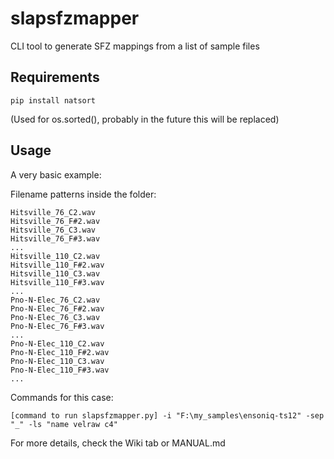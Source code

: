 # slapsfzmapper
CLI tool to generate SFZ mappings from a list of sample files

## Requirements
```
pip install natsort
```
(Used for os.sorted(), probably in the future this will be replaced)

## Usage
A very basic example:

Filename patterns inside the folder:
```
Hitsville_76_C2.wav
Hitsville_76_F#2.wav
Hitsville_76_C3.wav
Hitsville_76_F#3.wav
...
Hitsville_110_C2.wav
Hitsville_110_F#2.wav
Hitsville_110_C3.wav
Hitsville_110_F#3.wav
...
Pno-N-Elec_76_C2.wav
Pno-N-Elec_76_F#2.wav
Pno-N-Elec_76_C3.wav
Pno-N-Elec_76_F#3.wav
...
Pno-N-Elec_110_C2.wav
Pno-N-Elec_110_F#2.wav
Pno-N-Elec_110_C3.wav
Pno-N-Elec_110_F#3.wav
...
```
Commands for this case:
```
[command to run slapsfzmapper.py] -i "F:\my_samples\ensoniq-ts12" -sep "_" -ls "name velraw c4"
```
For more details, check the Wiki tab or MANUAL.md
